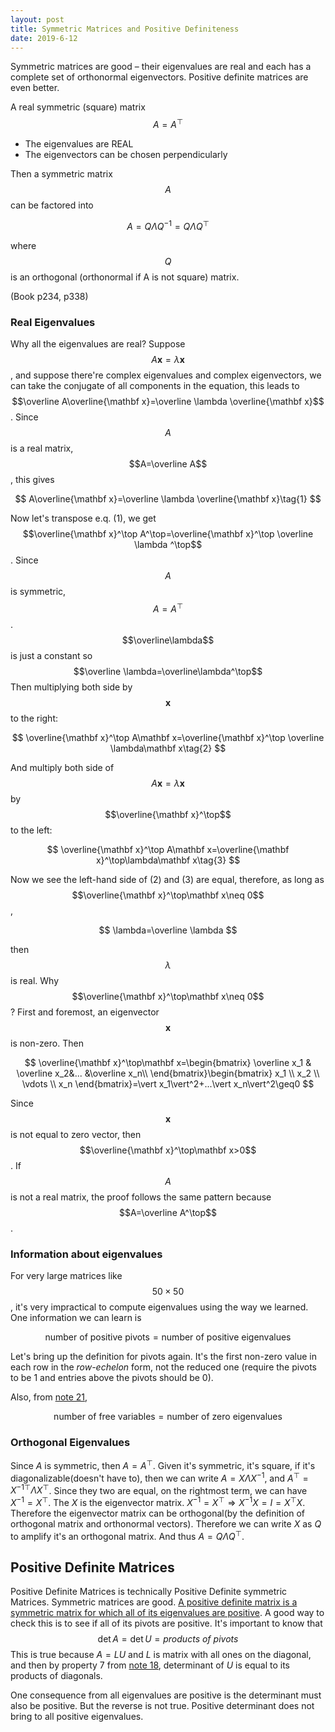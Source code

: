 ```yaml
---
layout: post
title: Symmetric Matrices and Positive Definiteness
date: 2019-6-12
---
```


Symmetric matrices are good – their eigenvalues are real and each has a complete set of orthonormal eigenvectors. Positive definite matrices are even better. 

A real symmetric (square) matrix $$A=A^\top$$  

- The eigenvalues are REAL
- The eigenvectors can be chosen perpendicularly 



Then a symmetric matrix $$A$$ can be factored into

$$
A=Q\Lambda Q^{-1}=Q\Lambda Q^\top
$$

where $$Q$$ is an orthogonal (orthonormal if A is not square) matrix. 

(Book p234, p338)

### Real Eigenvalues

Why all the eigenvalues are real? Suppose $$A\mathbf x=\lambda\mathbf x$$, and suppose there're complex eigenvalues and complex eigenvectors, we can take the conjugate of all components in the equation, this leads to $$\overline A\overline{\mathbf x}=\overline \lambda \overline{\mathbf x}$$. Since $$A$$ is a real matrix, $$A=\overline A$$, this gives

$$
A\overline{\mathbf x}=\overline \lambda \overline{\mathbf x}\tag{1}
$$

Now let's transpose e.q. (1), we get $$\overline{\mathbf x}^\top A^\top=\overline{\mathbf x}^\top \overline \lambda ^\top$$. Since $$A$$ is symmetric, $$A=A^\top$$. $$\overline\lambda$$ is just a constant so $$\overline \lambda=\overline\lambda^\top$$Then multiplying both side by $$\mathbf x$$ to the right:

$$
\overline{\mathbf x}^\top A\mathbf x=\overline{\mathbf x}^\top \overline \lambda\mathbf x\tag{2}
$$

And multiply both side of $$A\mathbf x=\lambda\mathbf x$$ by $$\overline{\mathbf x}^\top$$to the left:

$$
\overline{\mathbf x}^\top A\mathbf x=\overline{\mathbf x}^\top\lambda\mathbf x\tag{3}
$$

Now we see the left-hand side of (2) and (3) are equal, therefore, as long as $$\overline{\mathbf x}^\top\mathbf x\neq 0$$, 

$$
\lambda=\overline \lambda
$$

then $$\lambda$$ is real. Why $$\overline{\mathbf x}^\top\mathbf x\neq 0$$? First and foremost, an eigenvector $$\mathbf x$$ is non-zero. Then 

$$
\overline{\mathbf x}^\top\mathbf x=\begin{bmatrix}
\overline x_1 & \overline x_2&... &\overline x_n\\
\end{bmatrix}\begin{bmatrix}
 x_1 \\
 x_2 \\
 \vdots \\
 x_n
\end{bmatrix}=\vert x_1\vert^2+...\vert x_n\vert^2\geq0
$$

Since $$\mathbf x$$ is not equal to zero vector, then $$\overline{\mathbf x}^\top\mathbf x>0$$. If $$A$$ is not a real matrix, the proof follows the same pattern because $$A=\overline A^\top$$. 

### Information about eigenvalues

For very large matrices like $$50\times 50$$, it's very impractical to compute eigenvalues using the way we learned. One information we can learn is 

$$
\mathrm{number\ of\ positive\ pivots=number\ of\ positive\ eigenvalues}
$$

Let's bring up the definition for pivots again. It's the first non-zero value in each row in the *row-echelon* form, not the reduced one (require the pivots to be 1 and entries above the pivots should be 0). 

Also, from [note 21](../UnitII/21_eigenvalues_and_eigenvectors), 

$$
\mathrm{number\ of\ free\ variables=number\ of\ zero\ eigenvalues}
$$

### Orthogonal Eigenvalues

Since $A$ is symmetric, then $A=A^\top$. Given it's symmetric, it's square, if it's diagonalizable(doesn't have to), then we can write $A=X\Lambda X^{-1}$, and $A^\top=X^{-1\top}\Lambda X^\top$. Since they two are equal, on the rightmost term, we can have $X^{-1}=X^\top$. The $X$ is the eigenvector matrix. $X^{-1}=X^\top\Rightarrow X^{-1}X=I=X^{\top}X$. Therefore the eigenvector matrix can be orthogonal(by the definition of orthogonal matrix and orthonormal vectors). Therefore we can write $X$ as $Q$ to amplify it's an orthogonal matrix. And thus $A=Q\Lambda Q^\top$. 

## Positive Definite Matrices

Positive Definite Matrices is technically Positive Definite symmetric Matrices. Symmetric matrices are good. <u>A positive definite matrix is a symmetric matrix for which all of its eigenvalues are positive</u>. A good way to check this is to see if all of its pivots are positive. It's important to know that
$$
\det A=\det U=products\ of\ pivots
$$
This is true because $A=LU$ and $L$ is matrix with all ones on the diagonal, and then by property 7 from [note 18](../UnitII/18_properties_of_determinants), determinant of $U$ is equal to its products of diagonals. 

One consequence from all eigenvalues are positive is the determinant must also be positive. But the reverse is not true. Positive determinant does not bring to all positive eigenvalues. 